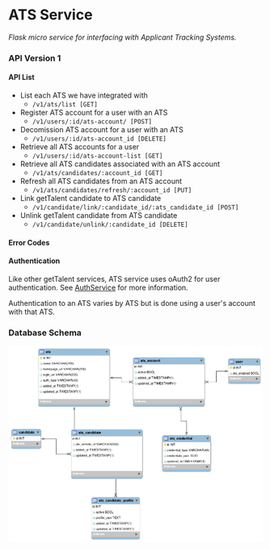 # ATS Service
*Flask micro service for interfacing with Applicant Tracking Systems.*

### API Version 1

#### API List

- List each ATS we have integrated with
    + `/v1/ats/list [GET]`
- Register ATS account for a user with an ATS
    + `/v1/users/:id/ats-account/ [POST]`
- Decomission ATS account for a user with an ATS
    + `/v1/users/:id/ats-account_id [DELETE]`
- Retrieve all ATS accounts for a user
    + `/v1/users/:id/ats-account-list [GET]`
- Retrieve all ATS candidates associated with an ATS account
    + `/v1/ats/candidates/:account_id [GET]`
- Refresh all ATS candidates from an ATS account
    + `/v1/ats/candidates/refresh/:account_id [PUT]`
- Link getTalent candidate to ATS candidate
    + `/v1/candidate/link/:candidate_id/:ats_candidate_id [POST]`
- Unlink getTalent candidate from ATS candidate
    + `/v1/candidate/unlink/:candidate_id [DELETE]`

#### Error Codes

#### Authentication

Like other getTalent services, ATS service uses oAuth2 for user authentication. See [AuthService](https://github.com/gettalent/talent-flask-services/blob/master/auth_service/README.md) for more information.

Authentication to an ATS varies by ATS but is done using a user's account with that ATS.

### Database Schema

![Image Missing](ATS_erd.png?raw=true "Database Schema")
